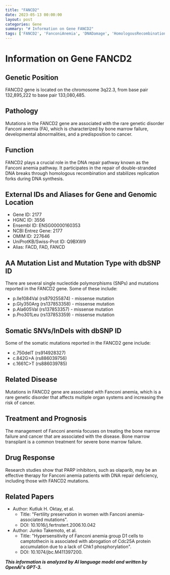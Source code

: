 ```yaml
---
title: "FANCD2"
date: 2023-05-13 00:00:00
layout: post
categories: Gene
summary: "# Information on Gene FANCD2"
tags: ['FANCD2', 'FanconiAnemia', 'DNADamage', 'HomologousRecombination', 'PARPinhibitors', 'BoneMarrowTransplant', 'GeneticDisorder', 'DNARepair']
---
```


# Information on Gene FANCD2

## Genetic Position
FANCD2 gene is located on the chromosome 3q22.3, from base pair 132,895,222 to base pair 133,080,485.

## Pathology
Mutations in the FANCD2 gene are associated with the rare genetic disorder Fanconi anemia (FA), which is characterized by bone marrow failure, developmental abnormalities, and a predisposition to cancer.

## Function
FANCD2 plays a crucial role in the DNA repair pathway known as the Fanconi anemia pathway. It participates in the repair of double-stranded DNA breaks through homologous recombination and stabilizes replication forks during DNA synthesis.

## External IDs and Aliases for Gene and Genomic Location
- Gene ID: 2177
- HGNC ID: 3556
- Ensembl ID: ENSG00000160353
- NCBI Entrez Gene: 2177
- OMIM ID: 227646
- UniProtKB/Swiss-Prot ID: Q9BXW9
- Alias: FACD, FAD, FANCD

## AA Mutation List and Mutation Type with dbSNP ID
There are several single nucleotide polymorphisms (SNPs) and mutations reported in the FANCD2 gene. Some of these include:
- p.Ile1084Val (rs879255874) - missense mutation
- p.Gly350Arg (rs137853358) - missense mutation
- p.Ala605Val (rs137853357) - missense mutation
- p.Pro301Leu (rs137853359) - missense mutation

## Somatic SNVs/InDels with dbSNP ID
Some of the somatic mutations reported in the FANCD2 gene include:
- c.750delT (rs914928327)
- c.842G>A (rs886039756)
- c.1661C>T (rs886039785)

## Related Disease
Mutations in FANCD2 gene are associated with Fanconi anemia, which is a rare genetic disorder that affects multiple organ systems and increasing the risk of cancer.

## Treatment and Prognosis
The management of Fanconi anemia focuses on treating the bone marrow failure and cancer that are associated with the disease. Bone marrow transplant is a common treatment for severe bone marrow failure.

## Drug Response
Research studies show that PARP inhibitors, such as olaparib, may be an effective therapy for Fanconi anemia patients with DNA repair deficiency, including those with FANCD2 mutations.

## Related Papers
- Author: Kutluk H. Oktay, et al.
  - Title: "Fertility preservation in women with Fanconi anemia-associated mutations".
  - DOI: 10.1016/j.fertnstert.2006.10.042
- Author: Junko Takemoto, et al.
  - Title: "Hypersensitivity of Fanconi anemia group D1 cells to camptothecin is associated with abrogation of Cdc25A protein accumulation due to a lack of Chk1 phosphorylation".
  - DOI: 10.1074/jbc.M411397200.

**_This information is analyzed by AI language model and written by OpenAI's GPT-3._**